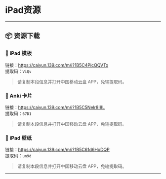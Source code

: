 # iPad资源

---

## 📦 资源下载

### 🔹 iPad 模板  
链接：<https://caiyun.139.com/m/i?1B5C4PicQQVTx>  
提取码：`ViQv`  
> 请复制本段信息并打开中国移动云盘 APP，免输提取码。

### 🔹 Anki 卡片  
链接：<https://caiyun.139.com/m/i?1B5C5Nelr8I8L>  
提取码：`67D1`  
> 请复制本段信息并打开中国移动云盘 APP，免输提取码。

### 🔹 iPad 壁纸  
链接：<https://caiyun.139.com/m/i?1B5C61d6HoDQP>  
提取码：`un9d`  
> 请复制本段信息并打开中国移动云盘 APP，免输提取码。

---